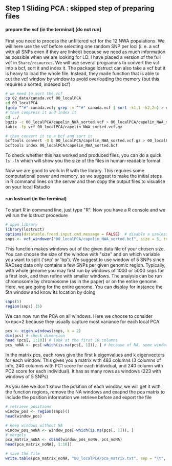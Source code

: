 ## Step 1 Sliding PCA : skipped step of preparing files

####  prepare the vcf (in the terminal) [do not run]
First you need to process the unfiltered vcf for the 12 NWA populations. We will here use the vcf before selecting one random SNP per loci (i. e. a vcf with all SNPs even if they are linked) because we need as much information as possible when we are looking for LD. I have placed a version of the full vcf in `Share/resources`.
We will use several programms to convert the vcf into a bcf, sort it and index it.
The package lostruct can also take a vcf but it is heavy to load the whole file. Instead, they made function that is able to cut the vcf window by window to avoid overloading the memory (but this requires a sorted, indexed bcf)

```bash
# we need to sort the vcf
cp 02_data/canada.vcf 00_localPCA
cd 00_localPCA
(grep ^"#" canada.vcf; grep -v ^"#" canada.vcf | sort -k1,1 -k2,2n) > capelin_NWA_sorted.vcf
# then compress it and index it
cd ../
bgzip -c 00_localPCA/capelin_NWA_sorted.vcf > 00_localPCA/capelin_NWA_sorted.vcf.gz
tabix -fp vcf 00_localPCA/capelin_NWA_sorted.vcf.gz

# then convert it to a bcf and sort it
bcftools convert -O b 00_localPCA/capelin_NWA_sorted.vcf.gz > 00_localPCA/capelin_NWA_sorted.bcf
bcftools index 00_localPCA/capelin_NWA_sorted.bcf
```

To check whether this has worked and produced files, you can do a quick ```ls -lh``` which will show you the size of the files in human-readable format

Now we are good to work in R with the library. This requires some computational power and memory, so we suggest to make the initial steps in R command lines on the server and then copy the output files to visualise on your local Rstudio

####  run lostruct (in the terminal)
To start R in command line, just type "R". Now you have a R console and we wil run the lostruct procedure
```R
# open library
library(lostruct)
options(datatable.fread.input.cmd.message = FALSE)  # disable a useless message
snps <- vcf_windower("00_localPCA/capelin_NWA_sorted.bcf", size = 5, type = "snp", sites = vcf_positions("00_localPCA/capelin_NWA_sorted.bcf"))
```
This function makes windows out of the given data file of your chosen size. You can choose the size of the window with "size" and on which variable you want to split ('snp' or 'bp'). We suggest to use window of 5 SNPs since RADseq data only contains a few SNPs per given genomic region. Typically, with whole genome you may first run by windows of 1000 or 5000 snps for a first look, and then refine with smaller windows. The analysis can be run chromosome by chromosome (as in the paper) or on the entire genome. Here, we are going for the entire genome.
You can display for instance the 5th window and know its location by doing

```R
snps(5)
region(snps) (5)
```
We can now run the PCA on all windows. Here we choose to consider k=npc=2 because they usually capture most variance for each local PCA
```R
pcs <- eigen_windows(snps, k = 2)
dim(pcs) # check dimension
head (pcs[, 1:10]) # look at the first 10 columns
pcs_noNA <- pcs[-which(is.na(pcs[, 1])), ] # because of NA, some windows were not computed by pca. we will remove them
```
In the matrix pcs, each rows give the first k eigenvalues and k eigenvectors for each window. This gives you a matrix with 483 columns (3 columns of info, 240 columns with PC1 score for each individual, and 240 column with PC2 score for each individual). It has as many rows as windows (223 with windows of 5 SNPs)

As you see we don't know the position of each window, we will get it with the function regions, remove the NA windows and exapnd the pca matrix to include the position information we retrieve before and export the file
```R
# retrieve positions
window_pos <- region(snps)()
head(window_pos)

# keep windows without NA
window_pos_noNA <- window_pos[-which(is.na(pcs[, 1])), ]
# mergels
pca_matrix_noNA <- cbind(window_pos_noNA, pcs_noNA)
head(pca_matrix_noNA[, 1:10])

# save the file
write.table(pca_matrix_noNA, "00_localPCA/pca_matrix.txt", sep = "\t", row.names = FALSE, quote = FALSE)
```
